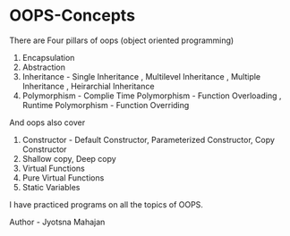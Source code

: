 # OOPS-Concepts

There are Four pillars of oops (object oriented programming)
1. Encapsulation
2. Abstraction
3. Inheritance - Single Inheritance , Multilevel Inheritance , Multiple Inheritance , Heirarchial Inheritance
5. Polymorphism -  Complie Time Polymorphism - Function Overloading , Runtime Polymorphism - Function Overriding 

And oops also cover 
1. Constructor -  Default Constructor, Parameterized Constructor, Copy Constructor
2. Shallow copy, Deep copy
3. Virtual Functions
4. Pure Virtual Functions
5. Static Variables

I have practiced programs on all the topics of OOPS.

Author - Jyotsna Mahajan
